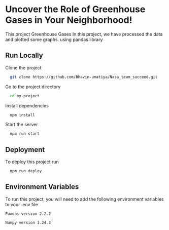 
# Uncover the Role of Greenhouse Gases in Your Neighborhood!


This project Greenhouse Gases In this project, we have processed the data and plotted some graphs. using pandas library




## Run Locally

Clone the project

```bash
  git clone https://github.com/Bhavin-umatiya/Nasa_team_succeed.git
```

Go to the project directory

```bash
  cd my-project
```

Install dependencies

```bash
  npm install
```

Start the server

```bash
  npm run start
```


## Deployment

To deploy this project run

```bash
  npm run deploy
```


## Environment Variables

To run this project, you will need to add the following environment variables to your .env file

`Pandas version 2.2.2`

`Numpy version 1.24.3`

